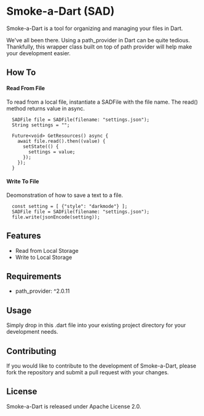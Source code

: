 # Smoke-a-Dart (SAD)

Smoke-a-Dart is a tool for organizing and managing your files in Dart.

We've all been there. Using a path_provider in Dart can be quite tedious.
Thankfully, this wrapper class built on top of path provider will help make your development easier.

## How To
#### Read From File
To read from a local file, instantiate a SADFile with the file name.
The read() method returns value in async.
```
  SADFile file = SADFile(filename: "settings.json");
  String settings = "";
  
  Future<void> GetResources() async {
    await file.read().then((value) {
      setState(() {
        settings = value;
      });
    });
  }
```

#### Write To File
Deomonstration of how to save a text to a file.
```
  const setting = [ {"style": "darkmode"} ];
  SADFile file = SADFile(filename: "settings.json");
  file.write(jsonEncode(setting));
```

## Features
* Read from Local Storage
* Write to Local Storage

## Requirements
* path_provider: ^2.0.11

## Usage
Simply drop in this .dart file into your existing project directory for your development needs.

## Contributing
If you would like to contribute to the development of Smoke-a-Dart, please fork the repository and submit a pull request with your changes.

## License
Smoke-a-Dart is released under Apache License 2.0.
